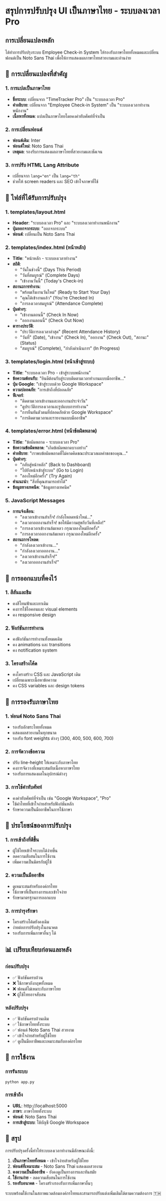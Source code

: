 # สรุปการปรับปรุง UI เป็นภาษาไทย - ระบบลงเวลา Pro

## การเปลี่ยนแปลงหลัก

ได้ทำการปรับปรุงระบบ Employee Check-in System ให้รองรับภาษาไทยทั้งหมดและเปลี่ยนฟอนต์เป็น Noto Sans Thai เพื่อให้การแสดงผลภาษาไทยสวยงามและอ่านง่าย

## 🎯 **การเปลี่ยนแปลงที่สำคัญ**

### 1. **การแปลเป็นภาษาไทย**
- **ชื่อระบบ**: เปลี่ยนจาก "TimeTracker Pro" เป็น "ระบบลงเวลา Pro"
- **คำอธิบาย**: เปลี่ยนจาก "Employee Check-in System" เป็น "ระบบลงเวลาทำงานพนักงาน"
- **เนื้อหาทั้งหมด**: แปลเป็นภาษาไทยโดยคงคำทับศัพท์ที่จำเป็น

### 2. **การเปลี่ยนฟอนต์**
- **ฟอนต์เดิม**: Inter
- **ฟอนต์ใหม่**: Noto Sans Thai
- **เหตุผล**: รองรับการแสดงผลภาษาไทยที่สวยงามและชัดเจน

### 3. **การปรับ HTML Lang Attribute**
- เปลี่ยนจาก `lang="en"` เป็น `lang="th"`
- ช่วยให้ screen readers และ SEO เข้าใจภาษาที่ใช้

## 📄 **ไฟล์ที่ได้รับการปรับปรุง**

### 1. **templates/layout.html**
- **Header**: "ระบบลงเวลา Pro" และ "ระบบลงเวลาทำงานพนักงาน"
- **ปุ่มออกจากระบบ**: "ออกจากระบบ"
- **ฟอนต์**: เปลี่ยนเป็น Noto Sans Thai

### 2. **templates/index.html (หน้าหลัก)**
- **Title**: "หน้าหลัก - ระบบลงเวลาทำงาน"
- **สถิติ**: 
  - "วันในช่วงนี้" (Days This Period)
  - "วันที่สมบูรณ์" (Complete Days)
  - "เข้างานวันนี้" (Today's Check-in)
- **สถานะการทำงาน**:
  - "พร้อมเริ่มงานวันใหม่" (Ready to Start Your Day)
  - "คุณได้เข้างานแล้ว" (You're Checked In)
  - "การลงเวลาสมบูรณ์" (Attendance Complete)
- **ปุ่มต่างๆ**:
  - "เข้างานตอนนี้" (Check In Now)
  - "ออกงานตอนนี้" (Check Out Now)
- **ตารางประวัติ**:
  - "ประวัติการลงเวลาล่าสุด" (Recent Attendance History)
  - "วันที่" (Date), "เข้างาน" (Check In), "ออกงาน" (Check Out), "สถานะ" (Status)
  - "สมบูรณ์" (Complete), "กำลังดำเนินการ" (In Progress)

### 3. **templates/login.html (หน้าเข้าสู่ระบบ)**
- **Title**: "ระบบลงเวลา Pro - เข้าสู่ระบบพนักงาน"
- **ข้อความต้อนรับ**: "ยินดีต้อนรับสู่ระบบติดตามเวลาทำงานแบบมืออาชีพ..."
- **ปุ่ม Google**: "เข้าสู่ระบบด้วย Google Workspace"
- **ความปลอดภัย**: "การเข้าถึงที่ปลอดภัย"
- **ฟีเจอร์**:
  - "ติดตามเวลาเข้างานและออกงานประจำวัน"
  - "ดูประวัติการลงเวลาและรูปแบบการทำงาน"
  - "การยืนยันตัวตนที่ปลอดภัยด้วย Google Workspace"
  - "การติดตามเวลาและรายงานแบบมืออาชีพ"

### 4. **templates/error.html (หน้าข้อผิดพลาด)**
- **Title**: "ข้อผิดพลาด - ระบบลงเวลา Pro"
- **ข้อความข้อผิดพลาด**: "เกิดข้อผิดพลาดบางอย่าง"
- **คำอธิบาย**: "เราพบข้อผิดพลาดที่ไม่คาดคิดขณะประมวลผลคำขอของคุณ..."
- **ปุ่มต่างๆ**:
  - "กลับสู่หน้าหลัก" (Back to Dashboard)
  - "ไปยังหน้าเข้าสู่ระบบ" (Go to Login)
  - "ลองใหม่อีกครั้ง" (Try Again)
- **คำแนะนำ**: "สิ่งที่คุณสามารถทำได้"
- **ข้อมูลทางเทคนิค**: "ข้อมูลทางเทคนิค"

### 5. **JavaScript Messages**
- **การแจ้งเตือน**:
  - "ลงเวลาเข้างานสำเร็จ! กำลังโหลดหน้าใหม่..."
  - "ลงเวลาออกงานสำเร็จ! ขอให้มีความสุขกับวันที่เหลือ!"
  - "การลงเวลาเข้างานล้มเหลว กรุณาลองใหม่อีกครั้ง"
  - "การลงเวลาออกงานล้มเหลว กรุณาลองใหม่อีกครั้ง"
- **สถานะการโหลด**:
  - "กำลังลงเวลาเข้างาน..."
  - "กำลังลงเวลาออกงาน..."
  - "ลงเวลาเข้างานสำเร็จ!"
  - "ลงเวลาออกงานสำเร็จ!"

## 🎨 **การออกแบบที่คงไว้**

### 1. **สีสันและธีม**
- คงสีโทนฟ้าและเทาเดิม
- คงการใช้ไอคอนและ visual elements
- คง responsive design

### 2. **ฟังก์ชันการทำงาน**
- คงฟังก์ชันการทำงานทั้งหมดเดิม
- คง animations และ transitions
- คง notification system

### 3. **โครงสร้างโค้ด**
- คงโครงสร้าง CSS และ JavaScript เดิม
- เปลี่ยนเฉพาะเนื้อหาข้อความ
- คง CSS variables และ design tokens

## 📱 **การรองรับภาษาไทย**

### 1. **ฟอนต์ Noto Sans Thai**
- รองรับอักขระไทยทั้งหมด
- แสดงผลสวยงามในทุกขนาด
- รองรับ font weights ต่างๆ (300, 400, 500, 600, 700)

### 2. **การจัดวางข้อความ**
- ปรับ line-height ให้เหมาะกับภาษาไทย
- คงการจัดวางที่เหมาะสมกับเนื้อหาภาษาไทย
- รองรับการแสดงผลในอุปกรณ์ต่างๆ

### 3. **การใช้คำทับศัพท์**
- คงคำทับศัพท์ที่จำเป็น เช่น "Google Workspace", "Pro"
- ใช้คำไทยที่เข้าใจง่ายสำหรับฟังก์ชันหลัก
- รักษาความเป็นมืออาชีพในการใช้ภาษา

## 🚀 **ประโยชน์ของการปรับปรุง**

### 1. **การเข้าถึงที่ดีขึ้น**
- ผู้ใช้ไทยเข้าใจระบบได้ง่ายขึ้น
- ลดความสับสนในการใช้งาน
- เพิ่มความเป็นมิตรกับผู้ใช้

### 2. **ความเป็นมืออาชีพ**
- ดูเหมาะสมสำหรับองค์กรไทย
- ใช้ภาษาที่เป็นทางการและเข้าใจง่าย
- รักษามาตรฐานการออกแบบ

### 3. **การบำรุงรักษา**
- โครงสร้างโค้ดยังคงเดิม
- ง่ายต่อการปรับปรุงในอนาคต
- รองรับการเพิ่มภาษาอื่นๆ ได้

## 📊 **เปรียบเทียบก่อนและหลัง**

### ก่อนปรับปรุง
- ✅ ฟังก์ชันครบถ้วน
- ❌ ใช้ภาษาอังกฤษทั้งหมด
- ❌ ฟอนต์ไม่เหมาะกับภาษาไทย
- ❌ ผู้ใช้ไทยอาจสับสน

### หลังปรับปรุง
- ✅ ฟังก์ชันครบถ้วนเดิม
- ✅ ใช้ภาษาไทยทั้งระบบ
- ✅ ฟอนต์ Noto Sans Thai สวยงาม
- ✅ เข้าใจง่ายสำหรับผู้ใช้ไทย
- ✅ ดูเป็นมืออาชีพและเหมาะสมกับองค์กรไทย

## 🔧 **การใช้งาน**

### การรันระบบ
```bash
python app.py
```

### การเข้าถึง
- **URL**: http://localhost:5000
- **ภาษา**: ภาษาไทยทั้งระบบ
- **ฟอนต์**: Noto Sans Thai
- **การเข้าสู่ระบบ**: ใช้บัญชี Google Workspace

## 📝 **สรุป**

การปรับปรุงครั้งนี้ทำให้ระบบลงเวลาทำงานมีลักษณะดังนี้:

1. **เป็นภาษาไทยทั้งหมด** - เข้าใจง่ายสำหรับผู้ใช้ไทย
2. **ฟอนต์ที่เหมาะสม** - Noto Sans Thai แสดงผลสวยงาม
3. **คงความเป็นมืออาชีพ** - ยังคงดูเป็นทางการและทันสมัย
4. **ใช้งานง่าย** - ลดความสับสนในการใช้งาน
5. **รองรับอนาคต** - โครงสร้างรองรับการเพิ่มภาษาอื่นๆ

ระบบพร้อมใช้งานในสภาพแวดล้อมองค์กรไทยและสามารถปรับแต่งเพิ่มเติมได้ตามความต้องการ 🇹🇭